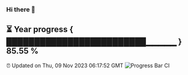 ### Hi there 👋
⏳ Year progress { █████████████████████████▁▁▁▁▁ } 85.55 %
---
⏰ Updated on Thu, 09 Nov 2023 06:17:52 GMT
![Progress Bar CI](https://github.com/liununu/liununu/workflows/Progress%20Bar%20CI/badge.svg)
